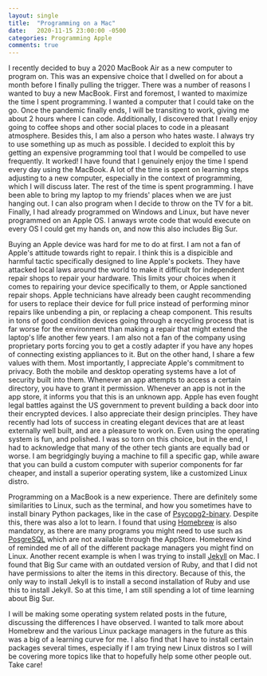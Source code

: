 ```yaml
---
layout: single
title:  "Programming on a Mac"
date:   2020-11-15 23:00:00 -0500
categories: Programming Apple
comments: true
---
```


I recently decided to buy a 2020 MacBook Air as a new computer to program on. This was an expensive choice that I dwelled on for about a month before I finally pulling the trigger. There was a number of reasons I wanted to buy a new MacBook. First and foremost, I wanted to maximize the time I spent programming. I wanted a computer that I could take on the go. Once the pandemic finally ends, I will be transiting to work, giving me about 2 hours where I can code. Additionally, I discovered that I really enjoy going to coffee shops and other social places to code in a pleasant atmosphere. Besides this, I am also a person who hates waste. I always try to use something up as much as possible. I decided to exploit this by getting an expensive programming tool that I would be compelled to use frequently. It worked! I have found that I genuinely enjoy the time I spend every day using the MacBook. A lot of the time is spent on learning steps adjusting to a new computer, especially in the context of programming, which I will discuss later. The rest of the time is spent programming. I have been able to bring my laptop to my friends' places when we are just hanging out. I can also program when I decide to throw on the TV for a bit. Finally, I had already programmed on Windows and Linux, but have never programmed on an Apple OS. I anways wrote code that would execute on every OS I could get my hands on, and now this also includes Big Sur. 

Buying an Apple device was hard for me to do at first. I am not a fan of Apple's attitude towards right to repair. I think this is a dispicible and harmful tactic specifically designed to line Apple's pockets. They have attacked local laws around the world to make it difficult for independent repair shops to repair your hardware. This limits your choices when it comes to repairing your device specifically to them, or Apple sanctioned repair shops. Apple technicians have already been caught recommending for users to replace their device for full price instead of performing minor repairs like unbending a pin, or replacing a cheap component. This results in tons of good condition devices going through a recycling process that is far worse for the environment than making a repair that might extend the laptop's life another few years. I am also not a fan of the company using proprietary ports forcing you to get a costly adapter if you have any hopes of connecting existing appliances to it. But on the other hand, I share a few values with them. Most importantly, I appreciate Apple's commitment to privacy. Both the mobile and desktop operating systems have a lot of security built into them. Whenever an app attempts to access a certain directory, you have to grant it permission. Whenever an app is not in the app store, it informs you that this is an unknown app. Apple has even fought legal battles against the US government to prevent building a back door into their encrypted devices. I also appreciate their design principles. They have recently had lots of success in creating elegant devices that are at least externally well built, and are a pleasure to work on. Even using the operating system is fun, and polished. I was so torn on this choice, but in the end, I had to acknowledge that many of the other tech giants are equally bad or worse. I am begridgingly buying a machine to fill a specific gap, while aware that you can build a custom computer with superior components for far cheaper, and install a superior operating system, like a customized Linux distro. 

Programming on a MacBook is a new experience. There are definitely some similarities to Linux, such as the terminal, and how you sometimes have to install binary Python packages, like in the case of [Psycopg2-binary](https://pypi.org/project/psycopg2-binary/). Despite this, there was also a lot to learn. I found that using [Homebrew](https://brew.sh/) is also mandatory, as there are many programs you might need to use such as [PosgreSQL](https://www.postgresql.org/) which are not available through the AppStore. Homebrew kind of reminded me of all of the different package managers you might find on Linux. Another recent example is when I was trying to install [Jekyll](https://jekyllrb.com/) on Mac. I found that Big Sur came with an outdated version of Ruby, and that I did not have permissions to alter the items in this directory. Because of this, the only way to install Jekyll is to install a second installation of Ruby and use this to install Jekyll. So at this time, I am still spending a lot of time learning about Big Sur. 

I will be making some operating system related posts in the future, discussing the differences I have observed. I wanted to talk more about Homebrew and the various Linux package managers in the future as this was a big of a learning curve for me. I also find that I have to install certain packages several times, especially if I am trying new Linux distros so I will be covering more topics like that to hopefully help some other people out. Take care!

